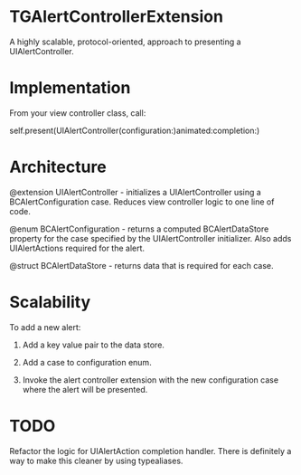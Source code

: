 # TGAlertControllerExtension

A highly scalable, protocol-oriented, approach to presenting a UIAlertController.


# Implementation

From your view controller class, call:

self.present(UIAlertController(configuration:)animated:completion:)


# Architecture

@extension UIAlertController - initializes a UIAlertController using a BCAlertConfiguration case. Reduces view controller logic to one line of code.


@enum BCAlertConfiguration - returns a computed BCAlertDataStore property for the case specified by the UIAlertController initializer. Also adds UIAlertActions required for the alert.


@struct BCAlertDataStore - returns data that is required for each case.


# Scalability

To add a new alert:

1. Add a key value pair to the data store.

2. Add a case to configuration enum.

3. Invoke the alert controller extension with the new configuration case where the alert will be presented.


# TODO

Refactor the logic for UIAlertAction completion handler. There is definitely a way to make this cleaner by using typealiases.
